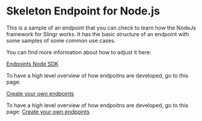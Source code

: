 # Skeleton Endpoint for Node.js
This is a sample of an endpoint that you can check to learn how the NodeJs framework for Slingr works. It has the basic structure of an endpoint with some samples of  some common use cases.

You can find more information about how to adjust it here:

[Endpoints Node SDK](https://slingr-stack.github.io/platform/extensions_node_sdk.html)

To have a high level overview of how endpoitns are developed, go to this page:

[Create your own endpoints](https://slingr-stack.github.io/platform/extensions_create_your_own_endpoints.html)


To have a high level overview of how endpoitns are developed, go to this page:
[Create your own endpoints](https://platform-docs.slingr.io/extensions_create_your_own_endpoints.html)
